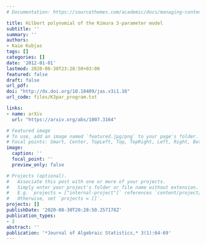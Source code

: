 ```yaml
---
# Documentation: https://sourcethemes.com/academic/docs/managing-content/

title: Hilbert polynomial of the Kimura 3-parameter model
subtitle: ''
summary: ''
authors:
- Kaie Kubjas
tags: []
categories: []
date: '2012-01-01'
lastmod: 2020-08-30T23:28:50+03:00
featured: false
draft: false
url_pdf: 
doi: "http://dx.doi.org/10.18409/jas.v3i1.16"
url_code: files/K3par_program.txt

links:
- name: arXiv
  url: "https://arxiv.org/abs/1007.3164"

# Featured image
# To use, add an image named `featured.jpg/png` to your page's folder.
# Focal points: Smart, Center, TopLeft, Top, TopRight, Left, Right, BottomLeft, Bottom, BottomRight.
image:
  caption: ''
  focal_point: ''
  preview_only: false

# Projects (optional).
#   Associate this post with one or more of your projects.
#   Simply enter your project's folder or file name without extension.
#   E.g. `projects = ["internal-project"]` references `content/project/deep-learning/index.md`.
#   Otherwise, set `projects = []`.
projects: []
publishDate: '2020-08-30T20:28:50.257178Z'
publication_types:
- 2
abstract: ''
publication: '*Journal of Algebraic Statistics,* 3(1):64-69'
---
```

